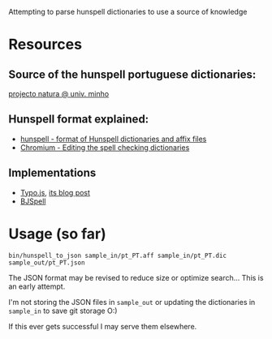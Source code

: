 Attempting to parse hunspell dictionaries to use a source of knowledge



# Resources

## Source of the hunspell portuguese dictionaries:

[projecto natura @ univ. minho](http://natura.di.uminho.pt/wiki/doku.php?id=dicionarios:main#hunspell)



## Hunspell format explained:

* [hunspell -  format of Hunspell dictionaries and affix files](http://pwet.fr/man/linux/fichiers_speciaux/hunspell)
* [Chromium - Editing the spell checking dictionaries](http://www.chromium.org/developers/how-tos/editing-the-spell-checking-dictionaries)



## Implementations

* [Typo.js](https://github.com/cfinke/Typo.js), [its blog post](http://www.chrisfinke.com/2011/03/31/announcing-typo-js-client-side-javascript-spellchecking/)
* [BJSpell](https://code.google.com/p/bjspell/)



# Usage (so far)

    bin/hunspell_to_json sample_in/pt_PT.aff sample_in/pt_PT.dic sample_out/pt_PT.json

The JSON format may be revised to reduce size or optimize search... This is an early attempt.

I'm not storing the JSON files in `sample_out` or updating the dictionaries in `sample_in` to save git storage O:)

If this ever gets successful I may serve them elsewhere.
